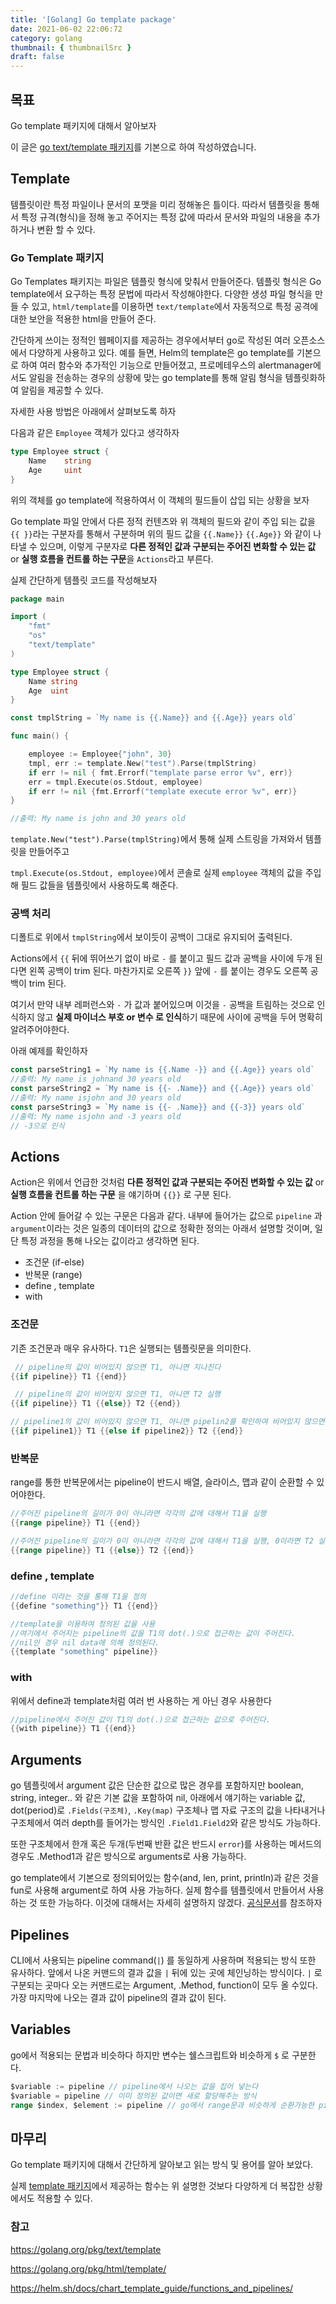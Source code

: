 ```yaml
---
title: '[Golang] Go template package'
date: 2021-06-02 22:06:72
category: golang
thumbnail: { thumbnailSrc }
draft: false
---
```


## 목표

Go template 패키지에 대해서 알아보자



이 글은 [go text/template 패키지](https://golang.org/pkg/text/template/)를 기본으로 하여 작성하였습니다.

## Template

템플릿이란 특정 파일이나 문서의 포맷을 미리 정해놓은 틀이다. 따라서 템플릿을 통해서 특정 규격(형식)을 정해 놓고 주어지는 특정 값에 따라서 문서와 파일의 내용을 추가하거나 변환 할 수 있다. 

### Go Template 패키지

 Go Templates 패키지는 파일은 템플릿 형식에 맞춰서 만들어준다. 템플릿 형식은 Go template에서 요구하는 특정 문법에 따라서 작성해야한다. 다양한 생성 파일 형식을 만들 수 있고, `html/template`를 이용하면 `text/template`에서  자동적으로 특정 공격에 대한 보안을 적용한 html을 만들어 준다. 

 간단하게 쓰이는 정적인 웹페이지를 제공하는 경우에서부터 go로 작성된 여러 오픈소스에서 다양하게 사용하고 있다. 예를 들면, Helm의 template은 go template를 기본으로 하여 여러 함수와 추가적인 기능으로 만들어졌고, 프로메테우스의 alertmanager에서도 알림을 전송하는 경우의 상황에 맞는 go template를 통해 알림 형식을 템플릿화하여 알림을 제공할 수 있다.

자세한 사용 방법은 아래에서 살펴보도록 하자

다음과 같은 `Employee` 객체가 있다고 생각하자

```go
type Employee struct {
	Name 	string
  	Age	 	uint
}
```

위의 객체를 go template에 적용하여서 이 객체의 필드들이 삽입 되는 상황을 보자

Go template 파일 안에서 다른 정적 컨텐츠와 위 객체의 필드와 같이 주입 되는 값을 `{{ }}`라는 구분자를 통해서 구분하며 위의 필드 값을 `{{.Name}}` `{{.Age}}` 와 같이 나타낼 수 있으며, 이렇게 구분자로 **다른 정적인 값과 구분되는 주어진 변화할 수 있는 값** or **실행 흐름을 컨트롤 하는 구문**을 `Actions`라고 부른다.

실제 간단하게 템플릿 코드를 작성해보자

```go
package main

import (
	"fmt"
	"os"
	"text/template"
)

type Employee struct {
	Name string
	Age  uint
}

const tmplString = `My name is {{.Name}} and {{.Age}} years old`

func main() {

	employee := Employee{"john", 30}
	tmpl, err := template.New("test").Parse(tmplString)
	if err != nil { fmt.Errorf("template parse error %v", err)}
	err = tmpl.Execute(os.Stdout, employee)
	if err != nil {fmt.Errorf("template execute error %v", err)}
}

//출력: My name is john and 30 years old

```

`template.New("test").Parse(tmplString)`에서 통해 실제 스트링을 가져와서 템플릿을 만들어주고

`tmpl.Execute(os.Stdout, employee)`에서 콘솔로 실제 `employee` 객체의 값을 주입해 필드 값들을 템플릿에서 사용하도록 해준다.
### 공백 처리

디폴트로 위에서 `tmplString`에서 보이듯이 공백이 그대로 유지되어 출력된다. 

Actions에서 `{{` 뒤에 뛰어쓰기 없이 바로 `-` 를 붙이고 필드 값과 공백을 사이에 두개 된다면 왼쪽 공백이 trim 된다. 마찬가지로 오른쪽 `}}` 앞에 `-` 를 붙이는 경우도 오른쪽 공백이 trim 된다. 

여기서 만약 내부 레퍼런스와 `-` 가 값과 붙어있으며 이것을 `-` 공백을 트림하는 것으로 인식하지 않고 **실제 마이너스 부호 or 변수 로 인식**하기 때문에 사이에 공백을 두어 명확히 알려주어야한다.

아래 예제를 확인하자

```go
const parseString1 = `My name is {{.Name -}} and {{.Age}} years old`
//출력: My name is johnand 30 years old
const parseString2 = `My name is {{- .Name}} and {{.Age}} years old`
//출력: My name isjohn and 30 years old
const parseString3 = `My name is {{- .Name}} and {{-3}} years old` 
//출력: My name isjohn and -3 years old 
// -3으로 인식 
```



## Actions

Action은 위에서 언급한 것처럼 **다른 정적인 값과 구분되는 주어진 변화할 수 있는 값** or **실행 흐름을 컨트롤 하는 구문** 을 얘기하며 `{{}}` 로 구분 된다.

Action 안에 들어갈 수 있는 구문은 다음과 같다. 내부에 들어가는 값으로 `pipeline` 과 `argument`이라는 것은 일종의 데이터의 값으로 정확한 정의는 아래서 설명할 것이며, 일단 특정 과정을 통해 나오는 값이라고 생각하면 된다.  

- 조건문 (if-else)
- 반복문 (range)
- define , template 
- with 

### 조건문

기존 조건문과 매우 유사하다. `T1`은 실행되는 템플릿문을 의미한다. 
```go
 // pipeline의 값이 비어있지 않으면 T1, 아니면 지나친다
{{if pipeline}} T1 {{end}}

 // pipeline의 값이 비어있지 않으면 T1, 아니면 T2 실행
{{if pipeline}} T1 {{else}} T2 {{end}}

// pipeline1의 값이 비어있지 않으면 T1, 아니면 pipelin2를 확인하여 비어있지 않으면 T2 실행
{{if pipeline1}} T1 {{else if pipeline2}} T2 {{end}}

```

### 반복문

range를 통한 반복문에서는 pipeline이 반드시 배열, 슬라이스, 맵과 같이 순환할 수 있어야한다.

 ```go
//주어진 pipeline의 길이가 0이 아니라면 각각의 값에 대해서 T1을 실행
{{range pipeline}} T1 {{end}}

//주어진 pipeline의 길이가 0이 아니라면 각각의 값에 대해서 T1을 실행, 0이라면 T2 실행
{{range pipeline}} T1 {{else}} T2 {{end}}
 ```



### define , template 

```go
//define 이라는 것을 통해 T1을 정의
{{define "something"}} T1 {{end}}

//template을 이용하여 정의된 값을 사용
//여기에서 주어지는 pipeline의 값을 T1의 dot(.)으로 접근하는 값이 주어진다.
//nil인 경우 nil data에 의해 정의된다.
{{template "something" pipeline}}

```



### with

위에서 define과 template처럼 여러 번 사용하는 게 아닌 경우 사용한다

```go
//pipeline에서 주어진 값이 T1의 dot(.)으로 접근하는 값으로 주어진다.
{{with pipeline}} T1 {{end}}
```



## Arguments

go 템플릿에서 argument 값은 단순한 값으로 많은 경우를 포함하지만 boolean, string, integer.. 와 같은 기본 값을 포함하여 nil, 아래에서 얘기하는 variable 값, dot(period)로 `.Fields(구조체)`, `.Key(map)` 구조체나 맵 자료 구조의 값을 나타내거나 구조체에서 여러 depth를 들어가는 방식인 `.Field1.Field2`와 같은 방식도 가능하다. 

또한 구조체에서 한개 혹은 두개(두번째 반환 값은 반드시 `error`)를 사용하는 메서드의 경우도 .Method1과 같은 방식으로 arguments로 사용 가능하다.

go template에서 기본으로 정의되어있는 함수(and, len, print, println)과 같은 것을 fun로 사용해 argument로 하여 사용 가능하다. 실제 함수를 템플릿에서 만들어서 사용하는 것 또한 가능하다. 이것에 대해서는 자세히 설명하지 않겠다. [공식문서](https://golang.org/pkg/text/template/#hdr-Functions)를 참조하자 



## Pipelines

CLI에서 사용되는 pipeline command(`|`) 를 동일하게 사용하며 적용되는 방식 또한 유사하다. 앞에서 나온 커맨드의 결과 값을  `|`  뒤에 있는 곳에 체인닝하는 방식이다.  `|` 로 구분되는 곳마다 오는 커맨드로는 Argument, .Method, function이 모두 올 수있다. 가장 마지막에 나오는 결과 값이 pipeline의 결과 값이 된다.

## Variables

go에서 적용되는 문법과 비슷하다 하지만 변수는 쉘스크립트와 비슷하게 `$` 로 구분한다.

```go
$variable := pipeline // pipeline에서 나오는 값을 집어 넣는다
$variable = pipeline // 이미 정의된 값이면 새로 할당해주는 방식
range $index, $element := pipeline // go에서 range문과 비슷하게 순환가능한 pipeline 값을 순회
```



## 마무리

Go template 패키지에 대해서 간단하게 알아보고 읽는 방식 및 용어를 알아 보았다.

실제 [template 패키지](https://golang.org/pkg/text/template/#example_Template_func)에서 제공하는 함수는 위 설명한 것보다 다양하게 더 복잡한 상황에서도 적용할 수 있다. 

### 참고

https://golang.org/pkg/text/template

https://golang.org/pkg/html/template/

https://helm.sh/docs/chart_template_guide/functions_and_pipelines/